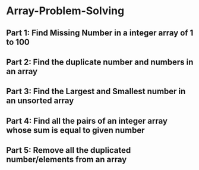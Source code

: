 # Array-Problem-Solving

## Part 1: Find Missing Number in a integer array of 1 to 100  
## Part 2: Find the duplicate number and numbers in an array  
## Part 3: Find the Largest and Smallest number in an unsorted array  
## Part 4: Find all the pairs of an integer array whose sum is equal to given number  
## Part 5: Remove all the duplicated number/elements from an array  
